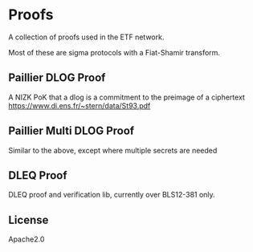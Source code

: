 # Proofs

A collection of proofs used in the ETF network.

Most of these are sigma protocols with a Fiat-Shamir transform.

## Paillier DLOG Proof
A NIZK PoK that a dlog is a commitment to the preimage of a ciphertext
https://www.di.ens.fr/~stern/data/St93.pdf

## Paillier Multi DLOG Proof

Similar to the above, except where multiple secrets are needed

## DLEQ Proof
DLEQ proof and verification lib, currently over BLS12-381 only.

## License

Apache2.0